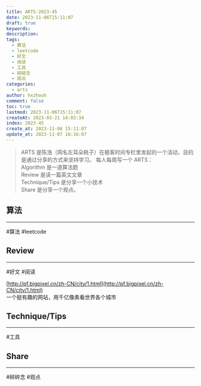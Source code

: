 ```yaml
---
title: ARTS-2023-45
date: 2023-11-06T15:11:07
draft: true
keywords: 
description: 
tags:
  - 算法
  - leetcode
  - 好文
  - 阅读
  - 工具
  - 碎碎念
  - 观点
categories:
  - arts
author: hxzhouh
comment: false
toc: true
lastmod: 2023-11-06T15:11:07
createAt: 2023-03-21 14:03:34
index: 2023-45
create_at: 2023-11-06 15:11:07
update_at: 2023-11-07 16:16:07
---
```


>ARTS 是陈浩（网名左耳朵耗子）在极客时间专栏里发起的一个活动，目的是通过分享的方式来坚持学习。 每人每周写一个 ARTS：  
>	Algorithm 是一道算法题  
>	Review 是读一篇英文文章  
>	Technique/Tips 是分享一个小技术  
>	Share 是分享一个观点。

<!-- more -->

## 算法
---
#算法 #leetcode


## Review
---
#好文 #阅读

[http://pf.bigpixel.cn/zh-CN/city/1.html](http://pf.bigpixel.cn/zh-CN/city/1.html)  
一个挺有趣的网站，用千亿像素看世界各个城市

## Technique/Tips
---
#工具  

## Share
---
#碎碎念 #观点

